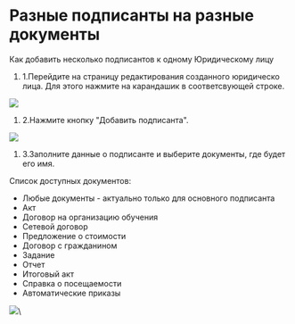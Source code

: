 # Разные подписанты на разные документы

Как добавить несколько подписантов к одному Юридическому лицу

1. 1.Перейдите на страницу редактирования созданного юридическо лица. Для этого нажмите на карандашик в соответсвующей строке.

![](https://files.gitbook.com/v0/b/gitbook-x-prod.appspot.com/o/spaces%2FMyYRqfcDR8JPSJwqbW9A%2Fuploads%2FT9vMQDb2ODCVzEdMVHOF%2Fimage.png?alt=media\&token=89d57ef3-f37b-4137-9358-ceaf43207505)

1. 2.Нажмите кнопку "Добавить подписанта".

![](https://files.gitbook.com/v0/b/gitbook-x-prod.appspot.com/o/spaces%2FMyYRqfcDR8JPSJwqbW9A%2Fuploads%2FyeIsV6VTizb6via5933d%2Fimage.png?alt=media\&token=51557725-32b2-4b33-868a-26e992267063)

1. 3.Заполните данные о подписанте и выберите документы, где будет его имя.

Список доступных документов:

* Любые документы - актуально только для основного подписанта
* Акт
* Договор на организацию обучения
* Сетевой договор
* Предложение о стоимости
* Договор с гражданином
* Задание
* Отчет
* Итоговый акт
* Справка о посещаемости
* Автоматические приказы

![](https://files.gitbook.com/v0/b/gitbook-x-prod.appspot.com/o/spaces%2FMyYRqfcDR8JPSJwqbW9A%2Fuploads%2FSrqNCwhVf2ITuFTHe7ZO%2Fimage.png?alt=media\&token=141ea8ba-da59-41a5-bf1d-4a00bf493ca5)\
